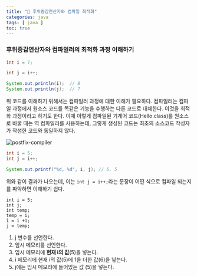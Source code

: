 ```yaml
---
title: "🍵 후위증감연산자와 컴파일 최적화"
categories: java
tags: [ java ]
toc: true
---
```


###  후위증감연산자와 컴파일러의 최적화 과정 이해하기

```java
int i = 7;

int j = i++;

System.out.println(i);	// 8
System.out.println(j);	// 7
```

위 코드를 이해하기 위해서는 컴파일러 과정에 대한 이해가 필요하다. 컴파일러는 컴파일 과정에서 원소스 코드를 똑같은 기능을 수행하는 다른 코드로 대체한다. 이것을 최적화 과정이라고 하기도 한다. 이때 이렇게 컴파일된 기계어 코드(Hello.class)를 원소스로 바꿀 때는 역 컴파일러를 사용하는데, 그렇게 생성된 코드는 최초의 소스코드 작성자가 작성한 코드와 동일하지 않다.

![postfix-compiler](https://user-images.githubusercontent.com/50407047/88869825-ce618100-d24e-11ea-9318-aa2f44aa71f3.jpg)



```java
int i = 5;
int j = i++;

System.out.printf("%d, %d", i, j); // 6, 5
```

위와 같이 결과가 나오는데, 이는 `int j = i++;`라는 문장이 어떤 식으로 컴파일 되는지를 파악하면 이해하기 쉽다.

```
int i = 5;
int j;
int temp;
temp = i;
i = i +1;
j = temp;
```

1. j 변수를 선언한다. 
2. 임시 메모리를 선언한다.
3. 임시 메모리에 **현재 i의 값**(5)을 넣는다. 
4. i 메모리에 현재 i의 값(5)에 1을 더한 값(6)을 넣는다. 
5. j에는 임시 메모리에 들어있는 값 (5)을 넣는다.

